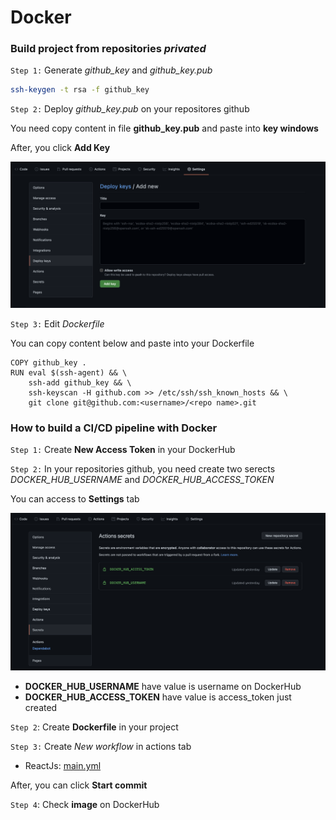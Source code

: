 # Docker

### Build project from repositories *privated*

`Step 1:` Generate *github_key* and *github_key.pub*

```bash
ssh-keygen -t rsa -f github_key
```

`Step 2:` Deploy *github_key.pub* on your repositores github

You need copy content in file **github_key.pub** and paste into **key windows**

After, you click **Add Key**

![](./assets/deploy-key.png)

`Step 3:` Edit *Dockerfile*

You can copy content below and paste into your Dockerfile

```docker
COPY github_key .
RUN eval $(ssh-agent) && \
    ssh-add github_key && \
    ssh-keyscan -H github.com >> /etc/ssh/ssh_known_hosts && \
    git clone git@github.com:<username>/<repo name>.git
```

### How to build a CI/CD pipeline with Docker

`Step 1:` Create **New Access Token** in your DockerHub

`Step 2:` In your repositories github, you need create two serects *DOCKER_HUB_USERNAME* and *DOCKER_HUB_ACCESS_TOKEN*

You can access to **Settings** tab

![](./assets/create-serects.png)

- **DOCKER_HUB_USERNAME** have value is username on DockerHub
- **DOCKER_HUB_ACCESS_TOKEN** have value is access_token  just created 

`Step 2`: Create **Dockerfile** in your project

`Step 3:` Create *New workflow* in actions tab

* ReactJs: [main.yml](./resources/reactjs/docker.yml)

After, you can click **Start commit**

`Step 4`: Check **image** on DockerHub

